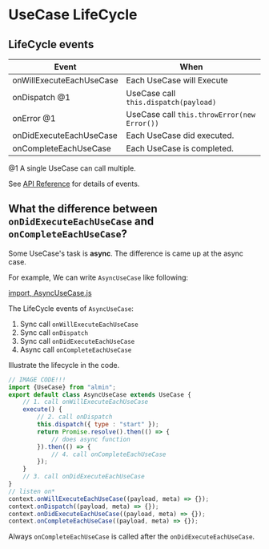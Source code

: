 # UseCase LifeCycle

## LifeCycle events

| Event                    | When                                   | 
|--------------------------|----------------------------------------|
| onWillExecuteEachUseCase | Each UseCase will Execute              |
| onDispatch @1            | UseCase call `this.dispatch(payload)`  |
| onError @1               | UseCase call `this.throwError(new Error())` |
| onDidExecuteEachUseCase  | Each UseCase did executed.             |
| onCompleteEachUseCase    | Each UseCase is completed.             |

@1 A single UseCase can call multiple.

See [API Reference](https://almin.js.org/) for details of events.

## What the difference between `onDidExecuteEachUseCase` and `onCompleteEachUseCase`?

Some UseCase's task is **async**.
The difference is came up at the async case.

For example,  We can write `AsyncUseCase` like following: 

[import, AsyncUseCase.js](src/AsyncUseCase.js)

The LifeCycle events of `AsyncUseCase`:

1. Sync call `onWillExecuteEachUseCase`
2. Sync call `onDispatch`
3. Sync call `onDidExecuteEachUseCase`
4. Async call `onCompleteEachUseCase`

Illustrate the lifecycle in the code.

```js
// IMAGE CODE!!!
import {UseCase} from "almin";
export default class AsyncUseCase extends UseCase {
    // 1. call onWillExecuteEachUseCase
    execute() {
        // 2. call onDispatch
        this.dispatch({ type : "start" });
        return Promise.resolve().then(() => {
            // does async function
        }).then(() => {
            // 4. call onCompleteEachUseCase
        });
    }
    // 3. call onDidExecuteEachUseCase
}
// listen on*
context.onWillExecuteEachUseCase((payload, meta) => {});
context.onDispatch((payload, meta) => {});
context.onDidExecuteEachUseCase((payload, meta) => {});
context.onCompleteEachUseCase((payload, meta) => {});
```

Always `onCompleteEachUseCase` is called after the `onDidExecuteEachUseCase`.

